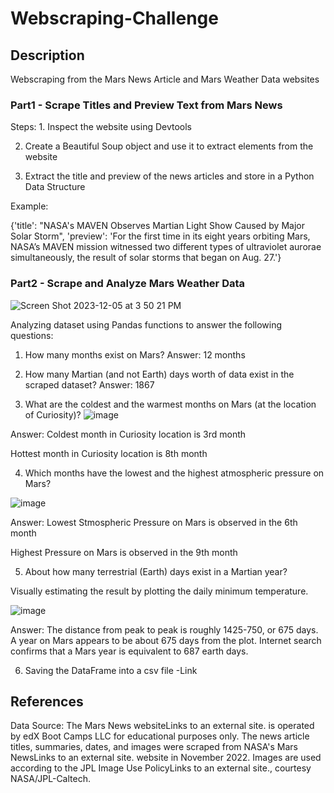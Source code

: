 # Webscraping-Challenge
## Description
Webscraping from the Mars News Article and Mars Weather Data websites

### Part1 - Scrape Titles and Preview Text from Mars News 
[
](https://github.com/supvadakkeveetil/Webscraping-Challenge/blob/main/part_1_mars_news.ipynb)

Steps: 1. Inspect the website using Devtools

2. Create a Beautiful Soup object and use it to extract elements from the website
   
3. Extract the title and preview of the news articles and store in a Python Data Structure

Example:

{'title': "NASA's MAVEN Observes Martian Light Show Caused by Major Solar Storm",
  'preview': 'For the first time in its eight years orbiting Mars, NASA’s MAVEN mission witnessed two different types of ultraviolet aurorae simultaneously, the result of solar storms that began on Aug. 27.'}
  
  ### Part2 - Scrape and Analyze Mars Weather Data
[
](https://github.com/supvadakkeveetil/Webscraping-Challenge/blob/main/part_2_mars_weather.ipynb)

![Screen Shot 2023-12-05 at 3 50 21 PM](https://github.com/supvadakkeveetil/Webscraping-Challenge/assets/144635564/cdcb591f-b183-4737-9720-50f4343425b7)

Analyzing dataset using Pandas functions to answer the following questions:

1. How many months exist on Mars?
Answer: 12 months

2. How many Martian (and not Earth) days worth of data exist in the scraped dataset?
Answer: 1867

3. What are the coldest and the warmest months on Mars (at the location of Curiosity)? 
![image](https://github.com/supvadakkeveetil/Webscraping-Challenge/assets/144635564/c6c136bb-21ec-4730-9330-e2c1dfa383a6)

Answer: Coldest month in Curiosity location is 3rd month

Hottest month in Curiosity location is 8th month

4. Which months have the lowest and the highest atmospheric pressure on Mars? 

![image](https://github.com/supvadakkeveetil/Webscraping-Challenge/assets/144635564/2dcbd2f5-f0e0-4802-8126-392d16308e7c)

Answer: Lowest Stmospheric Pressure on Mars is observed in the 6th month

Highest Pressure on Mars is observed in the 9th month

5. About how many terrestrial (Earth) days exist in a Martian year?
   
Visually estimating the result by plotting the daily minimum temperature.

![image](https://github.com/supvadakkeveetil/Webscraping-Challenge/assets/144635564/523f9b59-4223-4122-9295-edcdc74e8045)

Answer: The distance from peak to peak is roughly 1425-750, or 675 days. A year on Mars appears to be about 675 days from the plot. Internet search confirms that a Mars year is equivalent to 687 earth days.

6. Saving the DataFrame into a csv file -Link
   [
](https://github.com/supvadakkeveetil/Webscraping-Challenge/blob/main/Mars_weather_data)
## References
Data Source: The Mars News websiteLinks to an external site. is operated by edX Boot Camps LLC for educational purposes only. The news article titles, summaries, dates, and images were scraped from NASA's Mars NewsLinks to an external site. website in November 2022. Images are used according to the JPL Image Use PolicyLinks to an external site., courtesy NASA/JPL-Caltech.
